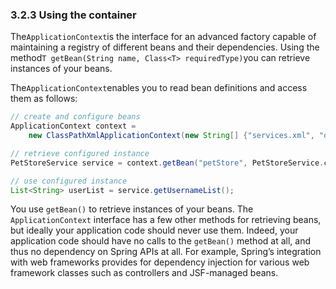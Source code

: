### 3.2.3 Using the container

The`ApplicationContext`is the interface for an advanced factory capable of maintaining a registry of different beans and their dependencies. Using the method`T getBean(String name, Class<T> requiredType)`you can retrieve instances of your beans.

The`ApplicationContext`enables you to read bean definitions and access them as follows:

```java
// create and configure beans
ApplicationContext context =
	new ClassPathXmlApplicationContext(new String[] {"services.xml", "daos.xml"});

// retrieve configured instance
PetStoreService service = context.getBean("petStore", PetStoreService.class);

// use configured instance
List<String> userList = service.getUsernameList();
```

You use `getBean()` to retrieve instances of your beans. The `ApplicationContext` interface has a few other methods for retrieving beans, but ideally your application code should never use them. Indeed, your application code should have no calls to the `getBean()` method at all, and thus no dependency on Spring APIs at all. For example, Spring’s integration with web frameworks provides for dependency injection for various web framework classes such as controllers and JSF-managed beans.

